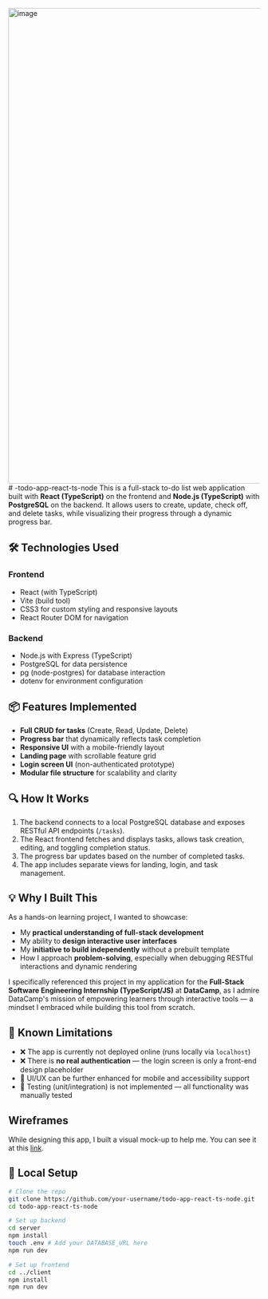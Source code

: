 <img width="953" alt="image" src="https://github.com/user-attachments/assets/dbde28cc-5f6d-4692-aae5-7809aac2008c" /># -todo-app-react-ts-node
This is a full-stack to-do list web application built with **React (TypeScript)** on the frontend and **Node.js (TypeScript)** with **PostgreSQL** on the backend. It allows users to create, update, check off, and delete tasks, while visualizing their progress through a dynamic progress bar. 

## 🛠️ Technologies Used

### Frontend
- React (with TypeScript)
- Vite (build tool)
- CSS3 for custom styling and responsive layouts
- React Router DOM for navigation

### Backend
- Node.js with Express (TypeScript)
- PostgreSQL for data persistence
- pg (node-postgres) for database interaction
- dotenv for environment configuration

## 📦 Features Implemented

- **Full CRUD for tasks** (Create, Read, Update, Delete)
- **Progress bar** that dynamically reflects task completion
- **Responsive UI** with a mobile-friendly layout
- **Landing page** with scrollable feature grid
- **Login screen UI** (non-authenticated prototype)
- **Modular file structure** for scalability and clarity

## 🔍 How It Works

1. The backend connects to a local PostgreSQL database and exposes RESTful API endpoints (`/tasks`).
2. The React frontend fetches and displays tasks, allows task creation, editing, and toggling completion status.
3. The progress bar updates based on the number of completed tasks.
4. The app includes separate views for landing, login, and task management.

## 💡 Why I Built This

As a hands-on learning project, I wanted to showcase:
- My **practical understanding of full-stack development**
- My ability to **design interactive user interfaces**
- My **initiative to build independently** without a prebuilt template
- How I approach **problem-solving**, especially when debugging RESTful interactions and dynamic rendering

I specifically referenced this project in my application for the **Full-Stack Software Engineering Internship (TypeScript/JS)** at **DataCamp**, as I admire DataCamp's mission of empowering learners through interactive tools — a mindset I embraced while building this tool from scratch.

## 🚧 Known Limitations

- ❌ The app is currently not deployed online (runs locally via `localhost`)
- ❌ There is **no real authentication** — the login screen is only a front-end design placeholder
- 🎨 UI/UX can be further enhanced for mobile and accessibility support
- 🧪 Testing (unit/integration) is not implemented — all functionality was manually tested

## Wireframes

While designing this app, I built a visual mock-up to help me. You can see it at this [link](https://www.canva.com/design/DAGkPc3y2jg/iemJ1ETMPED4Nck6NyH5FA/edit?utm_content=DAGkPc3y2jg&utm_campaign=designshare&utm_medium=link2&utm_source=sharebutton). 


## 🚀 Local Setup

```bash
# Clone the repo
git clone https://github.com/your-username/todo-app-react-ts-node.git
cd todo-app-react-ts-node

# Set up backend
cd server
npm install
touch .env # Add your DATABASE_URL here
npm run dev

# Set up frontend
cd ../client
npm install
npm run dev



